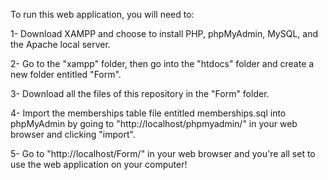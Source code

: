 To run this web application, you will need to:

1- Download XAMPP and choose to install PHP, phpMyAdmin, MySQL, and the Apache local server.

2- Go to the "xampp" folder, then go into the "htdocs" folder and create a new folder entitled "Form".

3- Download all the files of this repository in the "Form" folder.

4- Import the memberships table file entitled memberships.sql into phpMyAdmin by going to "http://localhost/phpmyadmin/" in your web browser and clicking "import".

5- Go to "http://localhost/Form/" in your web browser and you're all set to use the web application on your computer!
